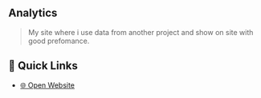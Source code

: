 ## Analytics
> My site where i use data from another project
> and show on site with good prefomance.

## 🚀 Quick Links

- [🌐 Open Website](https://sl.max1soft.pw/qBlnLL)
